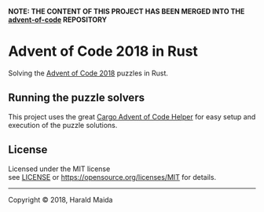 __NOTE: THE CONTENT OF THIS PROJECT HAS BEEN MERGED INTO THE [advent-of-code](https://github.com/haraldmaida/advent-of-code) REPOSITORY__

# Advent of Code 2018 in Rust

Solving the [Advent of Code 2018] puzzles in Rust.

## Running the puzzle solvers

This project uses the great [Cargo Advent of Code Helper] for easy setup and execution of the puzzle
solutions.

## License

Licensed under the MIT license<br/>
see [LICENSE] or https://opensource.org/licenses/MIT for details.

---
[LICENSE]: LICENSE

[Advent of Code 2018]: http://adventofcode.com/2018
[Cargo Advent of Code Helper]: https://github.com/gobanos/cargo-aoc

Copyright &copy; 2018, Harald Maida
